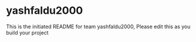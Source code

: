 # yashfaldu2000
This is the initiated README for team yashfaldu2000, Please edit this as you build your project
